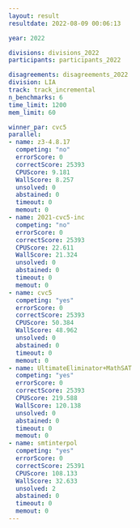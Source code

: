 ```yaml
---
layout: result
resultdate: 2022-08-09 00:06:13

year: 2022

divisions: divisions_2022
participants: participants_2022

disagreements: disagreements_2022
division: LIA
track: track_incremental
n_benchmarks: 6
time_limit: 1200
mem_limit: 60

winner_par: cvc5
parallel:
- name: z3-4.8.17
  competing: "no"
  errorScore: 0
  correctScore: 25393
  CPUScore: 9.181
  WallScore: 8.257
  unsolved: 0
  abstained: 0
  timeout: 0
  memout: 0
- name: 2021-cvc5-inc
  competing: "no"
  errorScore: 0
  correctScore: 25393
  CPUScore: 22.611
  WallScore: 21.324
  unsolved: 0
  abstained: 0
  timeout: 0
  memout: 0
- name: cvc5
  competing: "yes"
  errorScore: 0
  correctScore: 25393
  CPUScore: 50.384
  WallScore: 48.962
  unsolved: 0
  abstained: 0
  timeout: 0
  memout: 0
- name: UltimateEliminator+MathSAT
  competing: "yes"
  errorScore: 0
  correctScore: 25393
  CPUScore: 219.588
  WallScore: 120.138
  unsolved: 0
  abstained: 0
  timeout: 0
  memout: 0
- name: smtinterpol
  competing: "yes"
  errorScore: 0
  correctScore: 25391
  CPUScore: 108.133
  WallScore: 32.633
  unsolved: 2
  abstained: 0
  timeout: 0
  memout: 0
---
```

